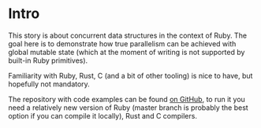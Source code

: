 # Intro

This story is about concurrent data structures in the context of Ruby. The goal here is to demonstrate how true parallelism can be achieved with global mutable state (which at the moment of writing is not supported by built-in Ruby primitives).

Familiarity with Ruby, Rust, C (and a bit of other tooling) is nice to have, but hopefully not mandatory.

The repository with code examples can be found [on GitHub](https://github.com/iliabylich/ractors-playground), to run it you need a relatively new version of Ruby (master branch is probably the best option if you can compile it locally), Rust and C compilers.
